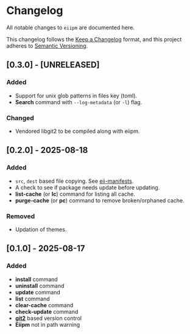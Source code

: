 # Changelog

All notable changes to `eiipm` are documented here.

This changelog follows the [Keep a Changelog](https://keepachangelog.com/en/1.0.0/) format,
and this project adheres to [Semantic Versioning](https://semver.org/).

## [0.3.0] - [UNRELEASED]

### Added

- Support for unix glob patterns in files key (toml).
- **Search** command with `--log-metadata` (or `-l`) flag.

### Changed

- Vendored libgit2 to be compiled along with eiipm.

## [0.2.0] - 2025-08-18

### Added

- `src`, `dest` based file copying. See [eii-manifests](https://github.com/Ewwii-sh/eii-manifests?tab=readme-ov-file#step-4-advanced-files-options).
- A check to see if package needs update before updating.
- **list-cache** (or **lc**) command for listing all cache.
- **purge-cache** (or **pc**) command to remove broken/orphaned cache.

### Removed

- Updation of themes.

## [0.1.0] - 2025-08-17

### Added

- **install** command
- **uninstall** command
- **update** command
- **list** command
- **clear-cache** command
- **check-update** command
- **[git2](https://docs.rs/git2/latest/git2/)** based version control
- **Eiipm** not in path warning
